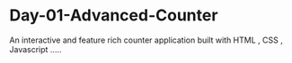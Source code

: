 # Day-01-Advanced-Counter
An interactive and feature rich counter application built with HTML , CSS , Javascript .....
